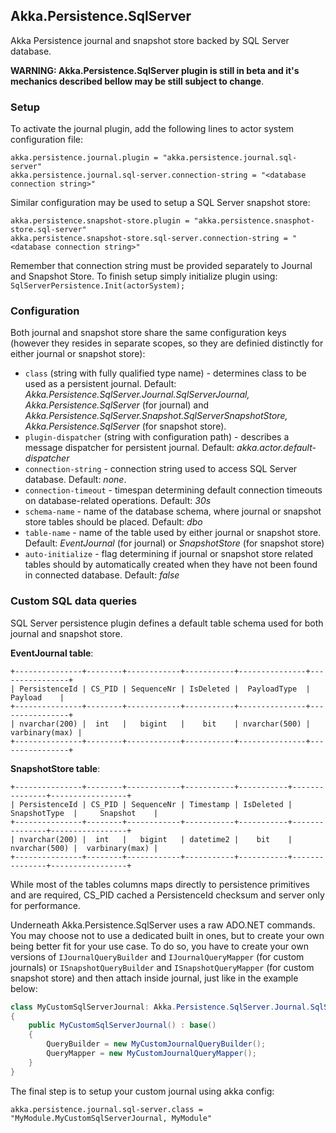 ﻿## Akka.Persistence.SqlServer

Akka Persistence journal and snapshot store backed by SQL Server database.

**WARNING: Akka.Persistence.SqlServer plugin is still in beta and it's mechanics described bellow may be still subject to change**.

### Setup

To activate the journal plugin, add the following lines to actor system configuration file:

```
akka.persistence.journal.plugin = "akka.persistence.journal.sql-server"
akka.persistence.journal.sql-server.connection-string = "<database connection string>"
```

Similar configuration may be used to setup a SQL Server snapshot store:

```
akka.persistence.snapshot-store.plugin = "akka.persistence.snasphot-store.sql-server"
akka.persistence.snapshot-store.sql-server.connection-string = "<database connection string>"
```

Remember that connection string must be provided separately to Journal and Snapshot Store. To finish setup simply initialize plugin using: `SqlServerPersistence.Init(actorSystem);`

### Configuration

Both journal and snapshot store share the same configuration keys (however they resides in separate scopes, so they are definied distinctly for either journal or snapshot store):

- `class` (string with fully qualified type name) - determines class to be used as a persistent journal. Default: *Akka.Persistence.SqlServer.Journal.SqlServerJournal, Akka.Persistence.SqlServer* (for journal) and *Akka.Persistence.SqlServer.Snapshot.SqlServerSnapshotStore, Akka.Persistence.SqlServer* (for snapshot store).
- `plugin-dispatcher` (string with configuration path) - describes a message dispatcher for persistent journal. Default: *akka.actor.default-dispatcher*
- `connection-string` - connection string used to access SQL Server database. Default: *none*.
- `connection-timeout` - timespan determining default connection timeouts on database-related operations. Default: *30s*
- `schema-name` - name of the database schema, where journal or snapshot store tables should be placed. Default: *dbo*
- `table-name` - name of the table used by either journal or snapshot store. Default: *EventJournal* (for journal) or *SnapshotStore* (for snapshot store)
- `auto-initialize` - flag determining if journal or snapshot store related tables should by automatically created when they have not been found in connected database. Default: *false*

### Custom SQL data queries

SQL Server persistence plugin defines a default table schema used for both journal and snapshot store.

**EventJournal table**:

    +---------------+--------+------------+-----------+---------------+----------------+
    | PersistenceId | CS_PID | SequenceNr | IsDeleted |  PayloadType  |     Payload    |
    +---------------+--------+------------+-----------+---------------+----------------+
    | nvarchar(200) |  int   |   bigint   |    bit    | nvarchar(500) | varbinary(max) |
    +---------------+--------+------------+-----------+---------------+----------------+
 
**SnapshotStore table**:
 
    +---------------+--------+------------+-----------+-----------+---------------+-----------------+
    | PersistenceId | CS_PID | SequenceNr | Timestamp | IsDeleted | SnapshotType  |     Snapshot    |
    +---------------+--------+------------+-----------+-----------+---------------+-----------------+
    | nvarchar(200) |  int   |   bigint   | datetime2 |    bit    | nvarchar(500) |  varbinary(max) |
    +---------------+--------+------------+-----------+-----------+---------------+-----------------+

While most of the tables columns maps directly to persistence primitives and are required, CS_PID cached a PersistenceId checksum and server only for performance.

Underneath Akka.Persistence.SqlServer uses a raw ADO.NET commands. You may choose not to use a dedicated built in ones, but to create your own being better fit for your use case. To do so, you have to create your own versions of `IJournalQueryBuilder` and `IJournalQueryMapper` (for custom journals) or `ISnapshotQueryBuilder` and `ISnapshotQueryMapper` (for custom snapshot store) and then attach inside journal, just like in the example below:

```csharp
class MyCustomSqlServerJournal: Akka.Persistence.SqlServer.Journal.SqlServerJournal 
{
    public MyCustomSqlServerJournal() : base() 
    {
        QueryBuilder = new MyCustomJournalQueryBuilder();
        QueryMapper = new MyCustomJournalQueryMapper();
    }
}
```

The final step is to setup your custom journal using akka config:

```
akka.persistence.journal.sql-server.class = "MyModule.MyCustomSqlServerJournal, MyModule"
```
